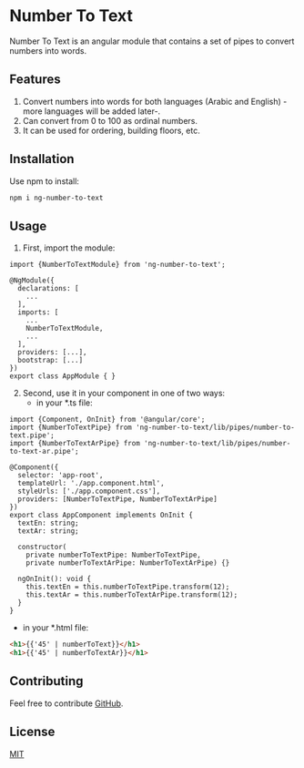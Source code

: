 # Number To Text

Number To Text is an angular module that contains a set of pipes to convert numbers into words.

## Features
1. Convert numbers into words for both languages (Arabic and English)
   -more languages will be added later-.
2. Can convert from 0 to 100 as ordinal numbers.
3. It can be used for ordering, building floors, etc.

## Installation

Use npm to install:

```bash
npm i ng-number-to-text
```

## Usage
1. First, import the module:

```angular2
import {NumberToTextModule} from 'ng-number-to-text';

@NgModule({
  declarations: [
    ...
  ],
  imports: [
    ...
    NumberToTextModule,
    ...
  ],
  providers: [...],
  bootstrap: [...]
})
export class AppModule { }

```
2. Second, use it in your component in one of two ways:
   - in your *.ts file:
```angular2
import {Component, OnInit} from '@angular/core';
import {NumberToTextPipe} from 'ng-number-to-text/lib/pipes/number-to-text.pipe';
import {NumberToTextArPipe} from 'ng-number-to-text/lib/pipes/number-to-text-ar.pipe';

@Component({
  selector: 'app-root',
  templateUrl: './app.component.html',
  styleUrls: ['./app.component.css'],
  providers: [NumberToTextPipe, NumberToTextArPipe]
})
export class AppComponent implements OnInit {
  textEn: string;
  textAr: string;

  constructor(
    private numberToTextPipe: NumberToTextPipe,
    private numberToTextArPipe: NumberToTextArPipe) {}

  ngOnInit(): void {
    this.textEn = this.numberToTextPipe.transform(12);
    this.textAr = this.numberToTextArPipe.transform(12);
  }
}
```
   - in your *.html file:
```html
<h1>{{'45' | numberToText}}</h1>
<h1>{{'45' | numberToTextAr}}</h1>
```
## Contributing
Feel free to contribute [GitHub](https://github.com/AhmedBadee/Number-To-Text.git).

## License
[MIT](https://choosealicense.com/licenses/mit/)
